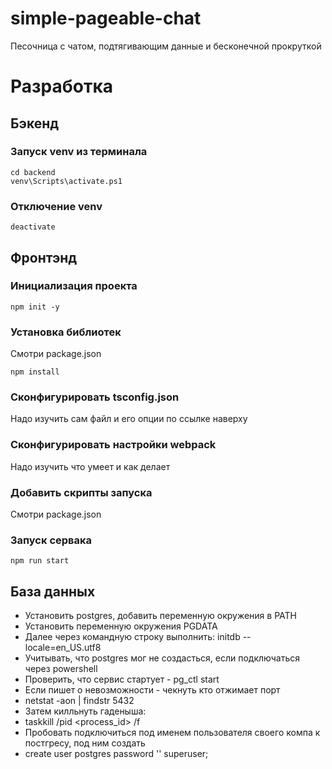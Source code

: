 # simple-pageable-chat
Песочница с чатом, подтягивающим данные и бесконечной прокруткой

# Разработка

## Бэкенд

### Запуск venv из терминала 

    cd backend
    venv\Scripts\activate.ps1 

### Отключение venv 

    deactivate

## Фронтэнд

### Инициализация проекта 

    npm init -y 

### Установка библиотек
Смотри package.json 

    npm install 

### Сконфигурировать tsconfig.json

Надо изучить сам файл и его опции по ссылке наверху

### Сконфигурировать настройки webpack 

Надо изучить что умеет и как делает 

### Добавить скрипты запуска 

Смотри package.json 

### Запуск сервака 

    npm run start

## База данных 
- Установить postgres, добавить переменную окружения в PATH 
- Установить переменную окружения PGDATA 
- Далее через командную строку выполнить: initdb --locale=en_US.utf8
- Учитывать, что postgres мог не создасться, если подключаться через powershell 
- Проверить, что сервис стартует - pg_ctl start 
- Если пишет о невозможности - чекнуть кто отжимает порт
-   netstat -aon | findstr 5432 
- Затем килльнуть гаденыша:
-   taskkill /pid <process_id> /f 
- Пробовать подключиться под именем пользователя своего компа к постгресу, под ним создать 
-   create user postgres password '<password>' superuser;
